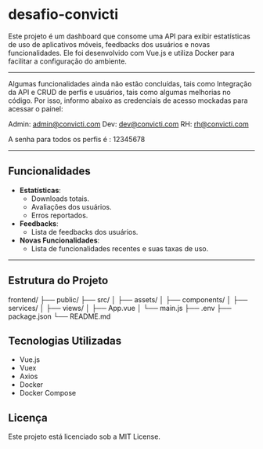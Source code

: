# desafio-convicti

Este projeto é um dashboard que consome uma API para exibir estatísticas de uso de aplicativos móveis, feedbacks dos usuários e novas funcionalidades. Ele foi desenvolvido com Vue.js e utiliza Docker para facilitar a configuração do ambiente.

---

Algumas funcionalidades ainda não estão concluídas, tais como Integração da API e CRUD de perfis e usuários, tais como algumas melhorias no código. Por isso, informo abaixo as credenciais de acesso mockadas para acessar o painel:

Admin: admin@convicti.com
Dev: dev@convicti.com
RH: rh@convicti.com

A senha para todos os perfis é : 12345678

---

## Funcionalidades

- **Estatísticas**:
  - Downloads totais.
  - Avaliações dos usuários.
  - Erros reportados.
- **Feedbacks**:
  - Lista de feedbacks dos usuários.
- **Novas Funcionalidades**:
  - Lista de funcionalidades recentes e suas taxas de uso.

---

## Estrutura do Projeto

frontend/
├── public/
├── src/
│   ├── assets/
│   ├── components/
│   ├── services/
│   ├── views/
│   ├── App.vue
│   └── main.js
├── .env
├── package.json
└── README.md

## Tecnologias Utilizadas

- Vue.js
- Vuex
- Axios
- Docker
- Docker Compose

## Licença

Este projeto está licenciado sob a MIT License.

